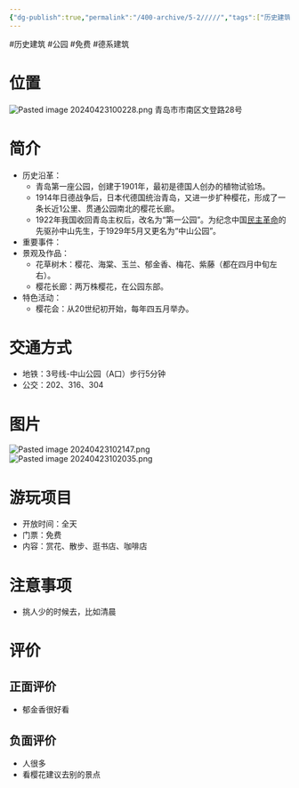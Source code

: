 ```yaml
---
{"dg-publish":true,"permalink":"/400-archive/5-2/////","tags":["历史建筑","公园","免费","德系建筑"]}
---
```


#历史建筑 #公园 #免费 #德系建筑 
# 位置
![Pasted image 20240423100228.png](/img/user/800-%E5%85%B6%E4%BB%96/801-%E5%9B%BE%E7%89%87/Pasted%20image%2020240423100228.png)
青岛市市南区文登路28号
# 简介
- 历史沿革：
	- 青岛第一座公园，创建于1901年，最初是德国人创办的植物试验场。
	- 1914年日德战争后，日本代德国统治青岛，又进一步扩种樱花，形成了一条长近1公里、贯通公园南北的樱花长廊。
	- 1922年我国收回青岛主权后，改名为“第一公园”。为纪念中国[民主革命](https://baike.baidu.com/item/%E6%B0%91%E4%B8%BB%E9%9D%A9%E5%91%BD/1532009?fromModule=lemma_inlink)的先驱孙中山先生，于1929年5月又更名为“中山公园”。
- 重要事件：
- 景观及作品：
	- 花草树木：樱花、海棠、玉兰、郁金香、梅花、紫藤（都在四月中旬左右）。
	- 樱花长廊：两万株樱花，在公园东部。
- 特色活动：
	- 樱花会：从20世纪初开始，每年四五月举办。
# 交通方式
- 地铁：3号线-中山公园（A口）步行5分钟
- 公交：202、316、304
# 图片
![Pasted image 20240423102147.png](/img/user/800-%E5%85%B6%E4%BB%96/801-%E5%9B%BE%E7%89%87/Pasted%20image%2020240423102147.png)
![Pasted image 20240423102035.png](/img/user/800-%E5%85%B6%E4%BB%96/801-%E5%9B%BE%E7%89%87/Pasted%20image%2020240423102035.png)
# 游玩项目
- 开放时间：全天
- 门票：免费
- 内容：赏花、散步、逛书店、咖啡店
# 注意事项
- 挑人少的时候去，比如清晨
# 评价
## 正面评价
- 郁金香很好看
## 负面评价
- 人很多
- 看樱花建议去别的景点